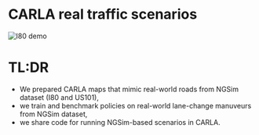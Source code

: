 CARLA real traffic scenarios
========================

![I80 demo](I80_demo.gif)

# TL:DR

- We prepared CARLA maps that mimic real-world roads from NGSim dataset (I80 and US101),
- we train and benchmark policies on real-world lane-change manuveurs from NGSim dataset,
- we share code for running NGSim-based scenarios in CARLA. 
